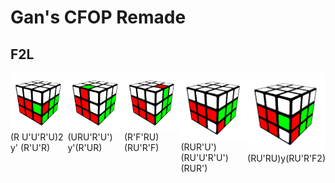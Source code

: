# Gan's CFOP Remade

## F2L

<div style= "display: flex;" >

<div>
<img src="images/f2l_1.png" width="150" >
<br/>(R U'U'R'U)2 y' (R'U'R)
</div>

<div>
<img src="images/f2l_2.png" width="150">
<br/>(URU'R'U') y'(R'UR)
</div>

<div>
<img src="images/f2l_3.png" width="150">
<br/>(R'F'RU)(RU'R'F)
</div>

<div>
<img src="images/f2l_4.png" width="150">
<br/>(RUR'U')(RU'U'R'U')(RUR')
</div>

<div>
<img src="images/f2l_5.png" width="150">
<br/>(RU'RU)y(RU'R'F2)
</div>

</div>